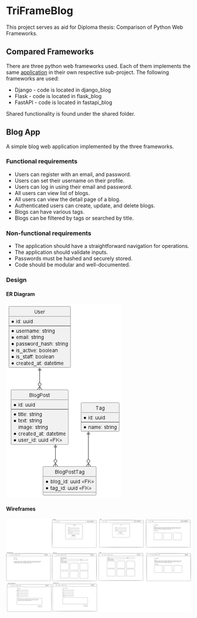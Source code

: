 # TriFrameBlog

This project serves as aid for Diploma thesis: Comparison of Python Web Frameworks.

## Compared Frameworks

There are three python web frameworks used. Each of them implements the same [application](#blog-app) in their own respective sub-project. The following frameworks are used:

- Django - code is located in django_blog
- Flask - code is located in flask_blog
- FastAPI - code is located in fastapi_blog

Shared functionality is found under the shared folder.

## Blog App

A simple blog web application implemented by the three frameworks.

### Functional requirements

- Users can register with an email, and password.
- Users can set their username on their profile.
- Users can log in using their email and password.
- All users can view list of blogs.
- All users can view the detail page of a blog.
- Authenticated users can create, update, and delete blogs.
- Blogs can have various tags.
- Blogs can be filtered by tags or searched by title.

### Non-functional requirements

- The application should have a straightforward navigation for operations.
- The application should validate inputs.
- Passwords must be hashed and securely stored.
- Code should be modular and well-documented.

### Design

#### ER Diagram

![er-diagram](docs/erd.png)

#### Wireframes

![wireframes](docs/triframeblog_wireframes.png)
